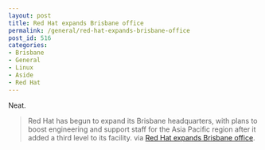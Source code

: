 ```yaml
---
layout: post
title: Red Hat expands Brisbane office
permalink: /general/red-hat-expands-brisbane-office
post_id: 516
categories:
- Brisbane
- General
- Linux
- Aside
- Red Hat
---
```


Neat.

>Red Hat has begun to expand its Brisbane headquarters, with plans to boost engineering and support staff for the Asia Pacific region after it added a third level to its facility. via [Red Hat expands Brisbane office](http://itechreport.com.au/2011/09/22/red-hat-expands-brisbane-office/).
